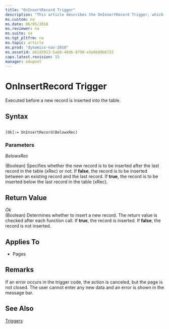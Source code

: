 ```yaml
---
title: "OnInsertRecord Trigger"
description: "This article describes the OnInsertRecord Trigger, which is executed before a new record is inserted into the table."  
ms.custom: na
ms.date: 06/05/2016
ms.reviewer: na
ms.suite: na
ms.tgt_pltfrm: na
ms.topic: article
ms.prod: "dynamics-nav-2018"
ms.assetid: eb1d2913-5ab8-40db-8790-e5e6b80b6722
caps.latest.revision: 15
manager: edupont
---
```

# OnInsertRecord Trigger
Executed before a new record is inserted into the table.  
  
## Syntax  
  
```  
  
[Ok]:= OnInsertRecord(BelowxRec)  
```  

### Parameters
 *BelowxRec*  
 
\(Boolean\) Specifies whether the new record is to be inserted after the last record in the table \(xRec\) or not. If **false**, the record is to be inserted between an existing record and the last record. If **true**, the record is to be inserted below the last record in the table \(xRec\).  
  

## Return Value  

 *Ok*  
 \(Boolean\) Determines whether to insert a new record. The return value is checked after each function call. If **true**, the record is inserted. If **false**, the record is not inserted.  
  
## Applies To  
  
-   Pages  
  
## Remarks  
 If an error occurs in the trigger code, the action is canceled, but the page is not closed. The user cannot enter any new data and an error is shown in the message bar.  
  
## See Also  
 [Triggers](Triggers.md)